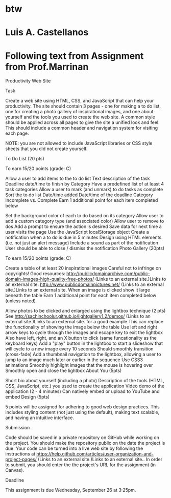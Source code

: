 # btw

# Luis A. Castellanos 

# Following text from Assignment from Prof.Marrinan

Productivity Web Site

Task

Create a web site using HTML, CSS, and JavaScript that can help your productivity. The site should contain 3 pages - one for making a to do list, one for creating a photo gallery of inspirational images, and one about yourself and the tools you used to create the web site. A common style should be applied across all pages to give the site a unified look and feel. This should include a common header and navigation system for visiting each page.

NOTE: you are not allowed to include JavaScript libraries or CSS style sheets that you did not create yourself.

To Do List (20 pts)

To earn 15/20 points (grade: C)

Allow a user to add items to the to do list
Text description of the task
Deadline date/time to finish by
Category
Have a predefined list of at least 4 task categories
Allow a user to mark (and unmark) to do tasks as complete
Sort the to do list
Date/time added
Date/time of the deadline
Category
Incomplete vs. Complete
Earn 1 additional point for each item completed below

Set the background color of each to do based on its category
Allow user to add a custom category type (and associated color)
Allow user to remove to dos
Add a prompt to ensure the action is desired
Save data for next time a user visits the page
Use the JavaScript localStorage object
Create a notification when a to do is due in 5 minutes
Design using HTML elements (i.e. not just an alert message)
Include a sound as part of the notification
User should be able to close / dismiss the notification
Photo Gallery (20pts)

To earn 15/20 points (grade: C)

Create a table of at least 20 inspirational images
Careful not to infringe on copyrights!
Good resources:
http://publicdomainarchive.com/public-domain-images-high-quality-free-photos/ (Links to an external site.)Links to an external site.
http://www.publicdomainpictures.net/ (Links to an external site.)Links to an external site.
When an image is clicked show it large beneath the table
Earn 1 additional point for each item completed below (unless noted)

Allow photos to be clicked and enlarged using the lightbox technique (2 pts)
See http://sachinchoolur.github.io/lightgallery1.2/demos/ (Links to an external site.)Links to an external site. for a good example
This can replace the functionality of showing the image below the table
Use left and right arrow keys to cycle through the images and escape key to exit the lightbox
Also have left, right, and an X button to click (same funcationality as the keyboard keys)
Add a "play" button in the lightbox to start a slideshow that will cycle to a new image every 10 seconds
Should smoothly transition (cross-fade)
Add a thumbnail navigation to the lightbox, allowing a user to jump to an image much later or earlier in the sequence
Use CSS3 animations
Smoothly highlight images that the mouse is hovering over
Smoothly open and close the lightbox
About You (5pts)

Short bio about yourself (including a photo)
Description of the tools (HTML, CSS, JavaScript, etc.) you used to create the application
Video demo of the application (2 - 4 minutes)
Can natively embed or upload to YouTube and embed
Design (5pts)

5 points will be assigned for adhering to good web design practices. This includes styling content (not just using the default), making text scalable, and having an intuitive interface.

Submission

 Code should be saved in a private repository on GitHub while working on the project. You should make the repository public on the date the project is due. Your code can be turned into a live web site by following the instructions at https://help.github.com/articles/user-organization-and-project-pages/ (Links to an external site.)Links to an external site.. In order to submit, you should enter the the project's URL for the assignment (in Canvas).

 

Deadline

This assignment is due Wednesday, September 26 at 3:25pm.

